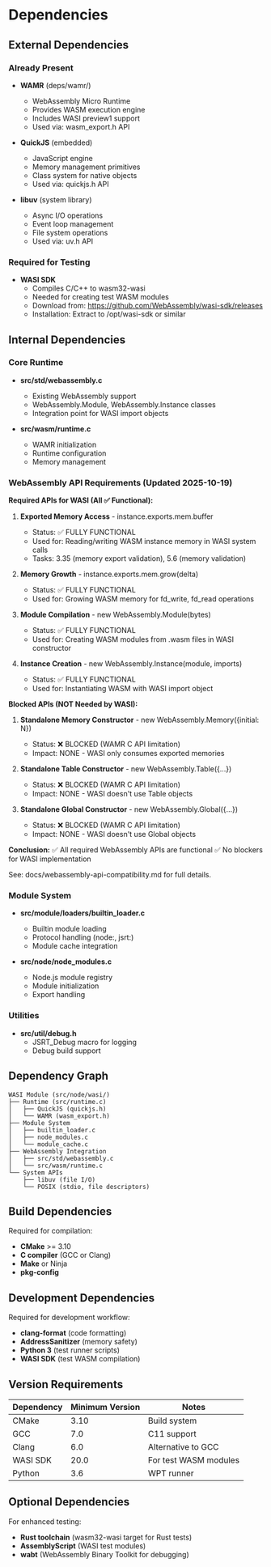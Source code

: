# Dependencies

## External Dependencies

### Already Present

- **WAMR** (deps/wamr/)
  - WebAssembly Micro Runtime
  - Provides WASM execution engine
  - Includes WASI preview1 support
  - Used via: wasm_export.h API

- **QuickJS** (embedded)
  - JavaScript engine
  - Memory management primitives
  - Class system for native objects
  - Used via: quickjs.h API

- **libuv** (system library)
  - Async I/O operations
  - Event loop management
  - File system operations
  - Used via: uv.h API

### Required for Testing

- **WASI SDK**
  - Compiles C/C++ to wasm32-wasi
  - Needed for creating test WASM modules
  - Download from: https://github.com/WebAssembly/wasi-sdk/releases
  - Installation: Extract to /opt/wasi-sdk or similar

## Internal Dependencies

### Core Runtime

- **src/std/webassembly.c**
  - Existing WebAssembly support
  - WebAssembly.Module, WebAssembly.Instance classes
  - Integration point for WASI import objects

- **src/wasm/runtime.c**
  - WAMR initialization
  - Runtime configuration
  - Memory management

### WebAssembly API Requirements (Updated 2025-10-19)

**Required APIs for WASI (All ✅ Functional):**

1. **Exported Memory Access** - instance.exports.mem.buffer
   - Status: ✅ FULLY FUNCTIONAL
   - Used for: Reading/writing WASM instance memory in WASI system calls
   - Tasks: 3.35 (memory export validation), 5.6 (memory validation)

2. **Memory Growth** - instance.exports.mem.grow(delta)
   - Status: ✅ FULLY FUNCTIONAL
   - Used for: Growing WASM memory for fd_write, fd_read operations

3. **Module Compilation** - new WebAssembly.Module(bytes)
   - Status: ✅ FULLY FUNCTIONAL
   - Used for: Creating WASM modules from .wasm files in WASI constructor

4. **Instance Creation** - new WebAssembly.Instance(module, imports)
   - Status: ✅ FULLY FUNCTIONAL
   - Used for: Instantiating WASM with WASI import object

**Blocked APIs (NOT Needed by WASI):**

1. **Standalone Memory Constructor** - new WebAssembly.Memory({initial: N})
   - Status: ❌ BLOCKED (WAMR C API limitation)
   - Impact: NONE - WASI only consumes exported memories

2. **Standalone Table Constructor** - new WebAssembly.Table({...})
   - Status: ❌ BLOCKED (WAMR C API limitation)
   - Impact: NONE - WASI doesn't use Table objects

3. **Standalone Global Constructor** - new WebAssembly.Global({...})
   - Status: ❌ BLOCKED (WAMR C API limitation)
   - Impact: NONE - WASI doesn't use Global objects

**Conclusion:**
✅ All required WebAssembly APIs are functional
✅ No blockers for WASI implementation

See: docs/webassembly-api-compatibility.md for full details.

### Module System

- **src/module/loaders/builtin_loader.c**
  - Builtin module loading
  - Protocol handling (node:, jsrt:)
  - Module cache integration

- **src/node/node_modules.c**
  - Node.js module registry
  - Module initialization
  - Export handling

### Utilities

- **src/util/debug.h**
  - JSRT_Debug macro for logging
  - Debug build support

## Dependency Graph

```
WASI Module (src/node/wasi/)
├── Runtime (src/runtime.c)
│   ├── QuickJS (quickjs.h)
│   └── WAMR (wasm_export.h)
├── Module System
│   ├── builtin_loader.c
│   ├── node_modules.c
│   └── module_cache.c
├── WebAssembly Integration
│   ├── src/std/webassembly.c
│   └── src/wasm/runtime.c
└── System APIs
    ├── libuv (file I/O)
    └── POSIX (stdio, file descriptors)
```

## Build Dependencies

Required for compilation:

- **CMake** >= 3.10
- **C compiler** (GCC or Clang)
- **Make** or Ninja
- **pkg-config**

## Development Dependencies

Required for development workflow:

- **clang-format** (code formatting)
- **AddressSanitizer** (memory safety)
- **Python 3** (test runner scripts)
- **WASI SDK** (test WASM compilation)

## Version Requirements

| Dependency | Minimum Version | Notes |
|------------|----------------|-------|
| CMake | 3.10 | Build system |
| GCC | 7.0 | C11 support |
| Clang | 6.0 | Alternative to GCC |
| WASI SDK | 20.0 | For test WASM modules |
| Python | 3.6 | WPT runner |

## Optional Dependencies

For enhanced testing:

- **Rust toolchain** (wasm32-wasi target for Rust tests)
- **AssemblyScript** (WASI test modules)
- **wabt** (WebAssembly Binary Toolkit for debugging)
